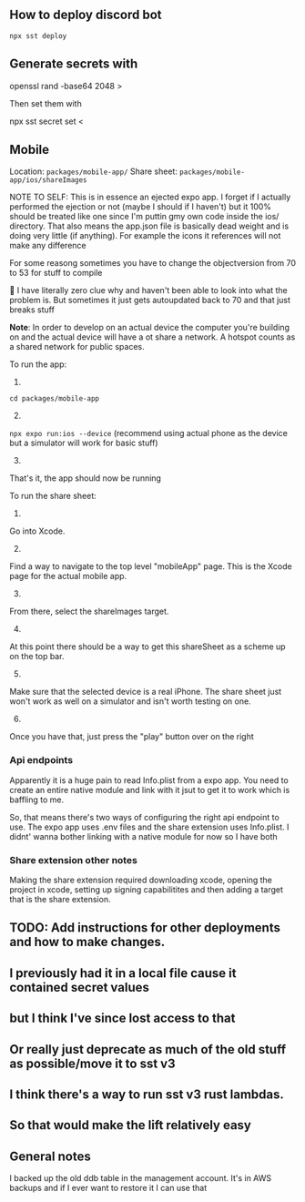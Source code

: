 ## How to deploy discord bot

`npx sst deploy`

## Generate secrets with 

openssl rand -base64 2048 > <local-secret-file-name>

Then set them with 

npx sst secret set <secret-name> < <local-secret-file-name>

## Mobile

Location: `packages/mobile-app/`
Share sheet: `packages/mobile-app/ios/shareImages`

NOTE TO SELF: This is in essence an ejected expo app.
I forget if I actually performed the ejection or not (maybe I should if I haven't) but it 100% should be treated like one since I'm puttin gmy own code inside the ios/ directory.
That also means the app.json file is basically dead weight and is doing very little (if anything).
For example the icons it references will not make any difference

For some reasong sometimes you have to change the objectversion from 70 to 53 for stuff to compile

:shrug: I have literally zero clue why and haven't been able to look into what the problem is.
But sometimes it just gets autoupdated back to 70 and that just breaks stuff

**Note**: In order to develop on an actual device the computer you're building on and the actual device will have a ot share a network.
A hotspot counts as a shared network for public spaces.

To run the app: 

1.
`cd packages/mobile-app`

2.
`npx expo run:ios --device` (recommend using actual phone as the device but a simulator will work for basic stuff)

3.
That's it, the app should now be running

To run the share sheet: 

1.
Go into Xcode.

2.
Find a way to navigate to the top level "mobileApp" page.
This is the Xcode page for the actual mobile app.

3.
From there, select the shareImages target.

4.
At this point there should be a way to get this shareSheet as a scheme up on the top bar.

5.
Make sure that the selected device is a real iPhone.
The share sheet just won't work as well on a simulator and isn't worth testing on one.

6.
Once you have that, just press the "play" button over on the right


### Api endpoints

Apparently it is a huge pain to read Info.plist from a expo app.
You need to create an entire native module and link with it jsut to get it to work which is baffling to me.


So, that means there's two ways of configuring the right api endpoint to use.
The expo app uses .env files and the share extension uses Info.plist.
I didnt' wanna bother linking with a native module for now so I have both


### Share extension other notes

Making the share extension required downloading xcode, opening the project in xcode, setting up signing capabilitites and then adding a target that is the share extension.

## TODO: Add instructions for other deployments and how to make changes.
## I previously had it in a local file cause it contained secret values 
## but I think I've since lost access to that
## Or really just deprecate as much of the old stuff as possible/move it to sst v3
## I think there's a way to run sst v3 rust lambdas.
## So that would make the lift relatively easy


## General notes

I backed up the old ddb table in the management account.
It's in AWS backups and if I ever want to restore it I can use that
